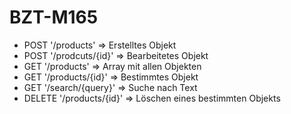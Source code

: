 # BZT-M165
 
* POST '/products' => Erstelltes Objekt
* POST '/prodcuts/{id}' => Bearbeitetes Objekt
* GET '/products' => Array mit allen Objekten
* GET '/products/{id}' => Bestimmtes Objekt
* GET '/search/{query}' => Suche nach Text
* DELETE '/products/{id}' => Löschen eines bestimmten Objekts
